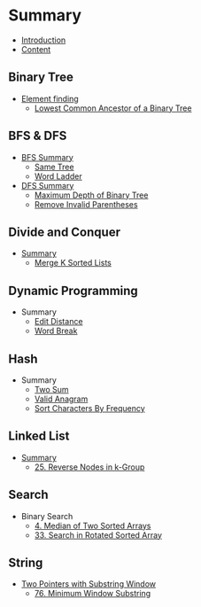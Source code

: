 # Summary

* [Introduction](README.md)
* [Content](content.md)

## Binary Tree

* [Element finding](binary-tree/find-an-element-in-the-tree.md)
  * [Lowest Common Ancestor of a Binary Tree](binary-tree/find-an-element-in-the-tree/leetcode-236-lowest-common-ancestor-of-a-binary-tree.md)

## BFS & DFS

* [BFS Summary](bfs-and-dfs/bfs-summary.md)
  * [Same Tree](same-tree.md)
  * [Word Ladder](127word-ladder.md)
* [DFS Summary](bfs-and-dfs/dfs-summary.md)
  * [Maximum Depth of Binary Tree](bfs-and-dfs/maximum-depth-of-binary-tree.md)
  * [Remove Invalid Parentheses](bfs-and-dfs/remove-invalid-parentheses.md)

## Divide and Conquer

* [Summary](divide-and-conquer/summary.md)
  * [Merge K Sorted Lists](divide-and-conquer/merge-k-sorted-lists.md)

## Dynamic Programming

* Summary
  * [Edit Distance](edit-distance.md)
  * [Word Break](word-break.md)

## Hash

* Summary
  * [Two Sum](hash/two-sum.md)
  * [Valid Anagram](chapter1.md)
  * [Sort Characters By Frequency](hash/sort-characters-by-frequency.md)

## Linked List

* [Summary](linked-list/summary.md)
  * [25. Reverse Nodes in k-Group](linked-list/reverse-nodes-in-k-group.md)

## Search

* Binary Search
  * [4. Median of Two Sorted Arrays](search/median-of-two-sorted-array.md)
  * [33. Search in Rotated Sorted Array](search/search-in-rotated-sorted-array.md)

## String

* [Two Pointers with Substring Window](two-pointers-with-substring-window.md)
  * [76. Minimum Window Substring](two-pointers-with-substring-window/minimum-window-substring.md)

